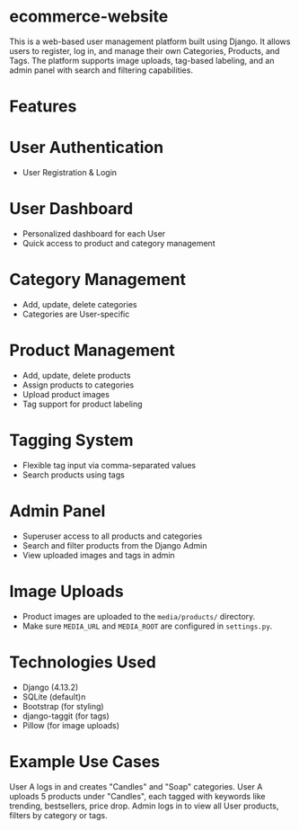 # ecommerce-website
This is a web-based user management platform built using Django. It allows users to register, log in, and manage their own Categories, Products, and Tags. The platform supports image uploads, tag-based labeling, and an admin panel with search and filtering capabilities.

# Features
# User Authentication
- User Registration & Login

# User Dashboard
- Personalized dashboard for each User
- Quick access to product and category management

# Category Management
- Add, update, delete categories
- Categories are User-specific

# Product Management
- Add, update, delete products
- Assign products to categories
- Upload product images
- Tag support for product labeling

# Tagging System
- Flexible tag input via comma-separated values
- Search products using tags

# Admin Panel
- Superuser access to all products and categories
- Search and filter products from the Django Admin
- View uploaded images and tags in admin

# Image Uploads
- Product images are uploaded to the `media/products/` directory.
- Make sure `MEDIA_URL` and `MEDIA_ROOT` are configured in `settings.py`.

# Technologies Used
- Django (4.13.2)
- SQLite (default)n
- Bootstrap (for styling)
- django-taggit (for tags)
- Pillow (for image uploads)

# Example Use Cases
User A logs in and creates "Candles" and "Soap" categories.
User A uploads 5 products under "Candles", each tagged with keywords like trending, bestsellers, price drop.
Admin logs in to view all User products, filters by category or tags.
